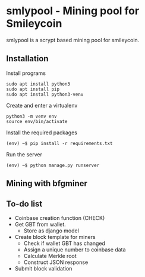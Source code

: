 # smlypool - Mining pool for Smileycoin

smlypool is a scrypt based mining pool for smileycoin. 

## Installation

Install programs

    sudo apt install python3
    sudo apt install pip
    sudo apt install python3-venv

Create and enter a virtualenv

    python3 -m venv env
    source env/bin/activate

Install the required packages

    (env) ~$ pip install -r requirements.txt

Run the server

    (env) ~$ python manage.py runserver

## Mining with bfgminer

## To-do list

 - Coinbase creation function (CHECK)
 - Get GBT from wallet.
   - Store as django model
 - Create block template for miners
   - Check if wallet GBT has changed
   - Assign a unique number to coinbase data
   - Calculate Merkle root
   - Construct JSON response
 - Submit block validation

